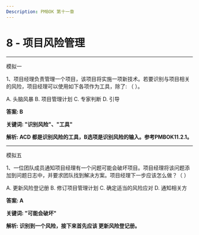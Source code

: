 ```yaml
---
Description: PMBOK 第十一章
---
```


# 8 - 项目风险管理

---

模拟一

1、项目经理负责管理一个项目，该项目将实施一项新技术。若要识别与项目相关的风险，项目经理可以使用如下各项作为工具，除了: （   ）。

A. 头脑风暴                     B. 项目管理计划                     C. 专家判断                      D. 引导

**答案: B**

**关键词: "识别风险"、"工具"**

**解析: ACD 都是识别风险的工具，B选项是识别风险的输入。参考PMBOK11.2.1。**

---

模拟五

1、一位团队成员通知项目经理有一个问题可能会破坏项目。项目经理将该问题添加到问题日志中，并要求团队找到解决方案。项目经理下一步应该怎么做？（   ）

A. 更新风险登记册                   B. 修订项目管理计划                 C. 确定适当的风险应对                    D. 通知相关方

**答案:  A**

**关键词: "可能会破坏"**

**解析:  识别到一个风险，接下来首先应该 更新风险登记册。**

